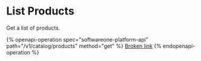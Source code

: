 # List Products

Get a list of products.

{% openapi-operation spec="softwareone-platform-api" path="/v1/catalog/products" method="get" %}
[Broken link](broken-reference)
{% endopenapi-operation %}
